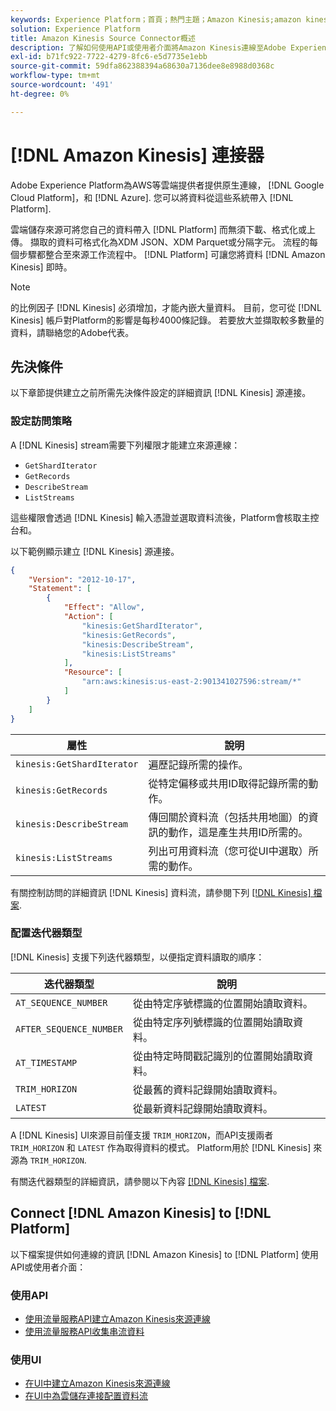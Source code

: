 ```yaml
---
keywords: Experience Platform；首頁；熱門主題；Amazon Kinesis;amazon kinesis;Kinesis;kinesis
solution: Experience Platform
title: Amazon Kinesis Source Connector概述
description: 了解如何使用API或使用者介面將Amazon Kinesis連線至Adobe Experience Platform。
exl-id: b71fc922-7722-4279-8fc6-e5d7735e1ebb
source-git-commit: 59dfa862388394a68630a7136dee8e8988d0368c
workflow-type: tm+mt
source-wordcount: '491'
ht-degree: 0%

---
```


# [!DNL Amazon Kinesis] 連接器

Adobe Experience Platform為AWS等雲端提供者提供原生連線， [!DNL Google Cloud Platform]，和 [!DNL Azure]. 您可以將資料從這些系統帶入 [!DNL Platform].

雲端儲存來源可將您自己的資料帶入 [!DNL Platform] 而無須下載、格式化或上傳。 擷取的資料可格式化為XDM JSON、XDM Parquet或分隔字元。 流程的每個步驟都整合至來源工作流程中。 [!DNL Platform] 可讓您將資料 [!DNL Amazon Kinesis] 即時。

>[!NOTE]
>
>的比例因子 [!DNL Kinesis] 必須增加，才能內嵌大量資料。 目前，您可從 [!DNL Kinesis] 帳戶對Platform的影響是每秒4000條記錄。 若要放大並擷取較多數量的資料，請聯絡您的Adobe代表。

## 先決條件

以下章節提供建立之前所需先決條件設定的詳細資訊 [!DNL Kinesis] 源連接。

### 設定訪問策略

A [!DNL Kinesis] stream需要下列權限才能建立來源連線：

- `GetShardIterator`
- `GetRecords`
- `DescribeStream`
- `ListStreams`

這些權限會透過 [!DNL Kinesis] 輸入憑證並選取資料流後，Platform會核取主控台和。

以下範例顯示建立 [!DNL Kinesis] 源連接。

```json
{
    "Version": "2012-10-17",
    "Statement": [
        {
            "Effect": "Allow",
            "Action": [
                "kinesis:GetShardIterator",
                "kinesis:GetRecords",
                "kinesis:DescribeStream",
                "kinesis:ListStreams"
            ],
            "Resource": [
                "arn:aws:kinesis:us-east-2:901341027596:stream/*"
            ]
        }
    ]
}
```

| 屬性 | 說明 |
| -------- | ----------- |
| `kinesis:GetShardIterator` | 遍歷記錄所需的操作。 |
| `kinesis:GetRecords` | 從特定偏移或共用ID取得記錄所需的動作。 |
| `kinesis:DescribeStream` | 傳回關於資料流（包括共用地圖）的資訊的動作，這是產生共用ID所需的。 |
| `kinesis:ListStreams` | 列出可用資料流（您可從UI中選取）所需的動作。 |

有關控制訪問的詳細資訊 [!DNL Kinesis] 資料流，請參閱下列 [[!DNL Kinesis] 檔案](https://docs.aws.amazon.com/streams/latest/dev/controlling-access.html).

### 配置迭代器類型

[!DNL Kinesis] 支援下列迭代器類型，以便指定資料讀取的順序：

| 迭代器類型 | 說明 |
| ------------- | ----------- |
| `AT_SEQUENCE_NUMBER` | 從由特定序號標識的位置開始讀取資料。 |
| `AFTER_SEQUENCE_NUMBER` | 從由特定序列號標識的位置開始讀取資料。 |
| `AT_TIMESTAMP` | 從由特定時間戳記識別的位置開始讀取資料。 |
| `TRIM_HORIZON` | 從最舊的資料記錄開始讀取資料。 |
| `LATEST` | 從最新資料記錄開始讀取資料。 |

A [!DNL Kinesis] UI來源目前僅支援 `TRIM_HORIZON`，而API支援兩者 `TRIM_HORIZON` 和 `LATEST` 作為取得資料的模式。 Platform用於 [!DNL Kinesis] 來源為 `TRIM_HORIZON`.

有關迭代器類型的詳細資訊，請參閱以下內容 [[!DNL Kinesis] 檔案](https://docs.aws.amazon.com/kinesis/latest/APIReference/API_GetShardIterator.html#API_GetShardIterator_RequestSyntax).

## Connect [!DNL Amazon Kinesis] to [!DNL Platform]

以下檔案提供如何連線的資訊 [!DNL Amazon Kinesis] to [!DNL Platform] 使用API或使用者介面：

### 使用API

- [使用流量服務API建立Amazon Kinesis來源連線](../../tutorials/api/create/cloud-storage/kinesis.md)
- [使用流量服務API收集串流資料](../../tutorials/api/collect/streaming.md)

### 使用UI

- [在UI中建立Amazon Kinesis來源連線](../../tutorials/ui/create/cloud-storage/kinesis.md)
- [在UI中為雲儲存連接配置資料流](../../tutorials/ui/dataflow/streaming/cloud-storage-streaming.md)

